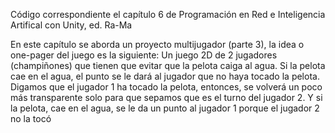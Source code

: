 Código correspondiente el capítulo 6 de Programación en Red e Inteligencia Artifical con Unity, ed. Ra-Ma

En este capítulo se aborda un proyecto multijugador (parte 3), la idea o one-pager del juego es la siguiente: Un juego 2D de 2 jugadores (champiñones) que tienen que evitar que la pelota caiga al agua. Si la pelota cae en el agua, el punto se le dará al jugador que no haya tocado la pelota. Digamos que el jugador 1 ha tocado la pelota, entonces, se volverá un poco más transparente solo para que sepamos que es el turno del jugador 2. Y si la pelota, cae en el agua, se le da un punto al jugador 1 porque el jugador 2 no la tocó
